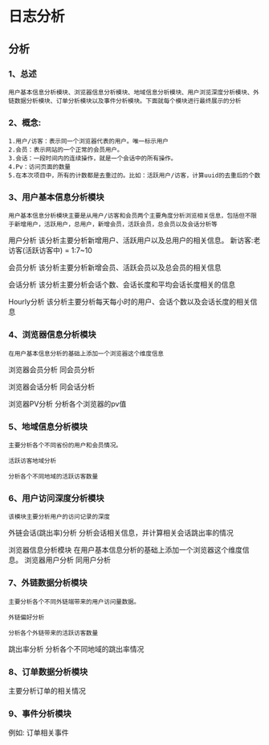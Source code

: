 # 日志分析

## 分析

### 1、总述
    
    用户基本信息分析模块、浏览器信息分析模块、地域信息分析模块、用户浏览深度分析模块、外链数据分析模块、订单分析模块以及事件分析模块。下面就每个模块进行最终展示的分析

### 2、概念:
    1.用户/访客：表示同一个浏览器代表的用户。唯一标示用户
    2.会员：表示网站的一个正常的会员用户。
    3.会话：一段时间内的连续操作，就是一个会话中的所有操作。
    4.Pv：访问页面的数量
    5.在本次项目中，所有的计数都是去重过的。比如：活跃用户/访客，计算uuid的去重后的个数
    
### 3、用户基本信息分析模块
    用户基本信息分析模块主要是从用户/访客和会员两个主要角度分析浏览相关信息，包括但不限于新增用户，活跃用户，总用户，新增会员，活跃会员，总会员以及会话分析等

用户分析
    该分析主要分析新增用户、活跃用户以及总用户的相关信息。
    新访客:老访客(活跃访客中) =  1:7~10 

会员分析
    该分析主要分析新增会员、活跃会员以及总会员的相关信息
        
会话分析
    该分析主要分析会话个数、会话长度和平均会话长度相关的信息

Hourly分析
    该分析主要分析每天每小时的用户、会话个数以及会话长度的相关信息 
    
### 4、浏览器信息分析模块
    
    在用户基本信息分析的基础上添加一个浏览器这个维度信息

浏览器会员分析
    同会员分析

浏览器会话分析
    同会话分析

浏览器PV分析
    分析各个浏览器的pv值

### 5、地域信息分析模块
    
    主要分析各个不同省份的用户和会员情况。
    
    活跃访客地域分析
    
    分析各个不同地域的活跃访客数量   

### 6、用户访问深度分析模块
    该模块主要分析用户的访问记录的深度

外链会话(跳出率)分析
    分析会话相关信息，并计算相关会话跳出率的情况
    
浏览器信息分析模块
    在用户基本信息分析的基础上添加一个浏览器这个维度信息。
    浏览器用户分析
    同用户分析  

### 7、外链数据分析模块
     
    主要分析各个不同外链端带来的用户访问量数据。
    
    外链偏好分析
    
    分析各个外链带来的活跃访客数量   

  跳出率分析
      分析各个不同地域的跳出率情况
    
### 8、订单数据分析模块
    
  主要分析订单的相关情况   
    
### 9、事件分析模块
  
  例如: 订单相关事件 